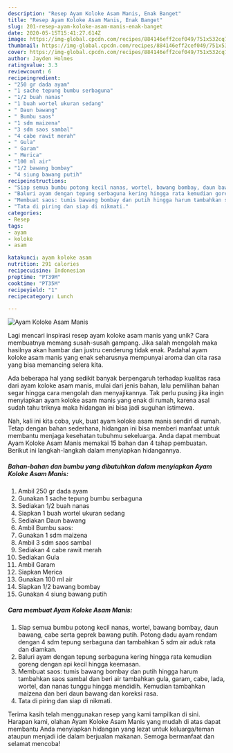 ```yaml
---
description: "Resep Ayam Koloke Asam Manis, Enak Banget"
title: "Resep Ayam Koloke Asam Manis, Enak Banget"
slug: 201-resep-ayam-koloke-asam-manis-enak-banget
date: 2020-05-15T15:41:27.614Z
image: https://img-global.cpcdn.com/recipes/884146eff2cef049/751x532cq70/ayam-koloke-asam-manis-foto-resep-utama.jpg
thumbnail: https://img-global.cpcdn.com/recipes/884146eff2cef049/751x532cq70/ayam-koloke-asam-manis-foto-resep-utama.jpg
cover: https://img-global.cpcdn.com/recipes/884146eff2cef049/751x532cq70/ayam-koloke-asam-manis-foto-resep-utama.jpg
author: Jayden Holmes
ratingvalue: 3.3
reviewcount: 6
recipeingredient:
- "250 gr dada ayam"
- "1 sache tepung bumbu serbaguna"
- "1/2 buah nanas"
- "1 buah wortel ukuran sedang"
- " Daun bawang"
- " Bumbu saos"
- "1 sdm maizena"
- "3 sdm saos sambal"
- "4 cabe rawit merah"
- " Gula"
- " Garam"
- " Merica"
- "100 ml air"
- "1/2 bawang bombay"
- "4 siung bawang putih"
recipeinstructions:
- "Siap semua bumbu potong kecil nanas, wortel, bawang bombay, daun bawang, cabe serta geprek bawang putih. Potong dadu ayam rendam dengan 4 sdm tepung serbaguna dan tambahkan 5 sdm air aduk rata dan diamkan."
- "Baluri ayam dengan tepung serbaguna kering hingga rata kemudian goreng dengan api kecil hingga keemasan."
- "Membuat saos: tumis bawang bombay dan putih hingga harum tambahkan saos sambal dan beri air tambahkan gula, garam, cabe, lada, wortel, dan nanas tunggu hingga mendidih. Kemudian tambahkan maizena dan beri daun bawang dan koreksi rasa."
- "Tata di piring dan siap di nikmati."
categories:
- Resep
tags:
- ayam
- koloke
- asam

katakunci: ayam koloke asam 
nutrition: 291 calories
recipecuisine: Indonesian
preptime: "PT39M"
cooktime: "PT35M"
recipeyield: "1"
recipecategory: Lunch

---
```



![Ayam Koloke Asam Manis](https://img-global.cpcdn.com/recipes/884146eff2cef049/751x532cq70/ayam-koloke-asam-manis-foto-resep-utama.jpg)

Lagi mencari inspirasi resep ayam koloke asam manis yang unik? Cara membuatnya memang susah-susah gampang. Jika salah mengolah maka hasilnya akan hambar dan justru cenderung tidak enak. Padahal ayam koloke asam manis yang enak seharusnya mempunyai aroma dan cita rasa yang bisa memancing selera kita.



Ada beberapa hal yang sedikit banyak berpengaruh terhadap kualitas rasa dari ayam koloke asam manis, mulai dari jenis bahan, lalu pemilihan bahan segar hingga cara mengolah dan menyajikannya. Tak perlu pusing jika ingin menyiapkan ayam koloke asam manis yang enak di rumah, karena asal sudah tahu triknya maka hidangan ini bisa jadi suguhan istimewa.


Nah, kali ini kita coba, yuk, buat ayam koloke asam manis sendiri di rumah. Tetap dengan bahan sederhana, hidangan ini bisa memberi manfaat untuk membantu menjaga kesehatan tubuhmu sekeluarga. Anda dapat membuat Ayam Koloke Asam Manis memakai 15 bahan dan 4 tahap pembuatan. Berikut ini langkah-langkah dalam menyiapkan hidangannya.

<!--inarticleads1-->

##### Bahan-bahan dan bumbu yang dibutuhkan dalam menyiapkan Ayam Koloke Asam Manis:

1. Ambil 250 gr dada ayam
1. Gunakan 1 sache tepung bumbu serbaguna
1. Sediakan 1/2 buah nanas
1. Siapkan 1 buah wortel ukuran sedang
1. Sediakan  Daun bawang
1. Ambil  Bumbu saos:
1. Gunakan 1 sdm maizena
1. Ambil 3 sdm saos sambal
1. Sediakan 4 cabe rawit merah
1. Sediakan  Gula
1. Ambil  Garam
1. Siapkan  Merica
1. Gunakan 100 ml air
1. Siapkan 1/2 bawang bombay
1. Gunakan 4 siung bawang putih




<!--inarticleads2-->

##### Cara membuat Ayam Koloke Asam Manis:

1. Siap semua bumbu potong kecil nanas, wortel, bawang bombay, daun bawang, cabe serta geprek bawang putih. Potong dadu ayam rendam dengan 4 sdm tepung serbaguna dan tambahkan 5 sdm air aduk rata dan diamkan.
1. Baluri ayam dengan tepung serbaguna kering hingga rata kemudian goreng dengan api kecil hingga keemasan.
1. Membuat saos: tumis bawang bombay dan putih hingga harum tambahkan saos sambal dan beri air tambahkan gula, garam, cabe, lada, wortel, dan nanas tunggu hingga mendidih. Kemudian tambahkan maizena dan beri daun bawang dan koreksi rasa.
1. Tata di piring dan siap di nikmati.




Terima kasih telah menggunakan resep yang kami tampilkan di sini. Harapan kami, olahan Ayam Koloke Asam Manis yang mudah di atas dapat membantu Anda menyiapkan hidangan yang lezat untuk keluarga/teman ataupun menjadi ide dalam berjualan makanan. Semoga bermanfaat dan selamat mencoba!
